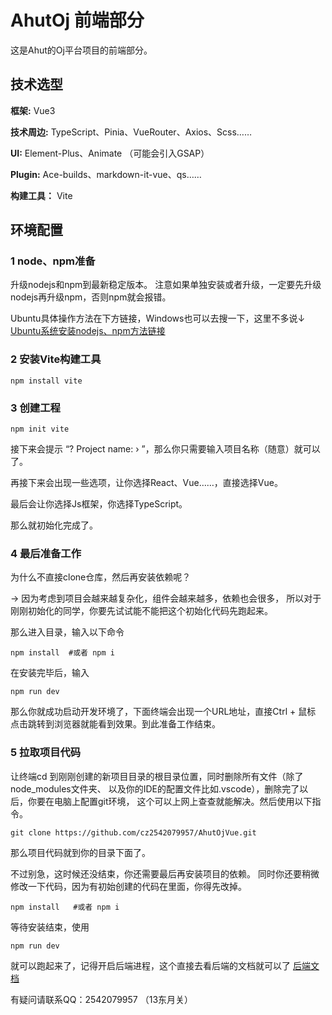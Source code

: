 
# AhutOj 前端部分

这是Ahut的Oj平台项目的前端部分。


## 技术选型

**框架:** Vue3

**技术周边:** TypeScript、Pinia、VueRouter、Axios、Scss……

**UI:** Element-Plus、Animate （可能会引入GSAP）

**Plugin:** Ace-builds、markdown-it-vue、qs……

**构建工具：** Vite


## 环境配置
### 1 node、npm准备
升级nodejs和npm到最新稳定版本。
注意如果单独安装或者升级，一定要先升级nodejs再升级npm，否则npm就会报错。

Ubuntu具体操作方法在下方链接，Windows也可以去搜一下，这里不多说↓  
[Ubuntu系统安装nodejs、npm方法链接](https://blog.csdn.net/Elford/article/details/123337667)

### 2 安装Vite构建工具
```command
npm install vite
```

### 3 创建工程
```command
npm init vite 
```
接下来会提示 “? Project name: › ”，那么你只需要输入项目名称（随意）就可以了。

再接下来会出现一些选项，让你选择React、Vue……，直接选择Vue。

最后会让你选择Js框架，你选择TypeScript。

那么就初始化完成了。

### 4 最后准备工作
为什么不直接clone仓库，然后再安装依赖呢？

-> 因为考虑到项目会越来越复杂化，组件会越来越多，依赖也会很多，
所以对于刚刚初始化的同学，你要先试试能不能把这个初始化代码先跑起来。

那么进入目录，输入以下命令
```
npm install  #或者 npm i
```

在安装完毕后，输入
```
npm run dev
```

那么你就成功启动开发环境了，下面终端会出现一个URL地址，直接Ctrl + 鼠标
点击跳转到浏览器就能看到效果。到此准备工作结束。

### 5 拉取项目代码
让终端cd 到刚刚创建的新项目目录的根目录位置，同时删除所有文件（除了node_modules文件夹、
以及你的IDE的配置文件比如.vscode），删除完了以后，你要在电脑上配置git环境，
这个可以上网上查查就能解决。然后使用以下指令。
```
git clone https://github.com/cz2542079957/AhutOjVue.git
```

那么项目代码就到你的目录下面了。

不过别急，这时候还没结束，你还需要最后再安装项目的依赖。
同时你还要稍微修改一下代码，因为有初始创建的代码在里面，你得先改掉。
```
npm install   #或者 npm i
```
等待安装结束，使用
```
npm run dev
```
就可以跑起来了，记得开启后端进程，这个直接去看后端的文档就可以了
[后端文档](https://gitee.com/practice-platform_a2571717957/ahut-onlinjudge-a.git)

有疑问请联系QQ：2542079957 （13东月关）